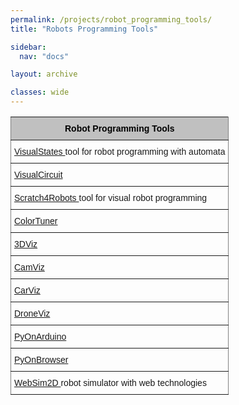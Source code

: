 ```yaml
---
permalink: /projects/robot_programming_tools/
title: "Robots Programming Tools"

sidebar:
  nav: "docs"

layout: archive

classes: wide
---
```



<style type="text/css">
.tg  {border-collapse:collapse;border-spacing:0;}
.tg td{font-family:Arial, sans-serif;font-size:14px;padding:10px 5px;border-style:solid;border-width:1px;overflow:hidden;word-break:normal;border-color:black;}
.tg th{font-family:Arial, sans-serif;font-size:14px;font-weight:normal;padding:10px 5px;border-style:solid;border-width:1px;overflow:hidden;word-break:normal;border-color:black;}
.tg .tg-lboi{border-color:inherit;text-align:left;vertical-align:middle}
.tg .tg-kmbl{font-weight:bold;background-color:#c0c0c0;color:#000000;border-color:inherit;text-align:center;vertical-align:middle}
.tg .tg-0pky{border-color:inherit;text-align:left;vertical-align:top}
</style>
<table class="tg">
  <tr>
    <th class="tg-kmbl">Robot Programming Tools</th>
  </tr>
  <tr>
    <td class="tg-lboi"><a href="https://jderobot.github.io/VisualStates">VisualStates </a>tool for robot programming with automata</td>
  </tr>
<tr>	
 <td class="tg-lboi"><a href="http://github.com/JdeRobot/VisualCircuit">VisualCircuit</a></td>
</tr>
<tr>
    <td	class="tg-lboi"><a href="https://github.com/JdeRobot/Scratch4Robots">Scratch4Robots </a>tool for visual robot programming</td>
  </tr>
<tr>
 <td class="tg-lboi"><a href="http://github.com/JdeRobot/ColorTuner">ColorTuner</a></td>
</tr>
<tr>
 <td class="tg-lboi"><a href="http://github.com/JdeRobot/3DViz">3DViz</a></td>
</tr>
<tr>
 <td class="tg-lboi"><a href="http://github.com/JdeRobot/CamViz">CamViz</a></td>
</tr>
<tr>
 <td class="tg-lboi"><a href="http://github.com/JdeRobot/CarViz">CarViz</a></td>
</tr>
<tr>
 <td class="tg-lboi"><a href="http://github.com/JdeRobot/DroneViz">DroneViz</a></td>
</tr>
<tr>
 <td class="tg-lboi"><a href="http://github.com/JdeRobot/PyOnArduino">PyOnArduino</a></td>
</tr>
<tr>
 <td class="tg-lboi"><a href="http://github.com/JdeRobot/PyOnBrowser">PyOnBrowser</a></td>
</tr>
<tr>
  <td class="tg-lboi"><a href="https://github.com/JdeRobot/WebSim2D">WebSim2D </a>robot simulator with web technologies</td>
</tr>
</table>

